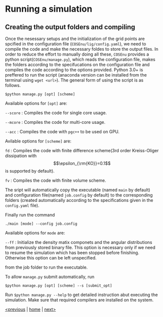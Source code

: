 # Running a simulation

## Creating the output folders and compiling

Once the nesessary setups and the initialization of the grid points are spcified in the configuration file (`COSEnu/lig/config.yaml`), we need to compile the code and make the necessary foldes to store the output files. In order to reduce the effort to manually doing all these, `COSEnu` provides a python script(`COSEnu/manage.py`), which reads the configuration file, makes the folders according to the specifucations on the configuration file and compiles the code according to the options provided. Python 3.0+ is preffered to run the script (anaconda version can be installed from the terminal using `wget <url>`). The general form of using the script is as follows. 

`$python manage.py [opt] [scheme]`

Available options for `[opt]` are:

`--score` : Compiles the code for single core usage.

`--mcore` : Compiles the code for multi-core usage.

`--acc` : Compiles the code with `pgc++` to be used on GPU.


Avilable options for `[scheme]` are: 

`fd` : Compiles the code with finite difference scheme(3rd order Kreiss-Oliger dissipation with $$\epsilon_{\rm{KO}}=0.1$$ is supported by default).

`fv` : Compiles the code with finite volume scheme.

The sript will automatically copy the executable (named `main` by default) and configuration file(named `job.config` by default) to the corresponding folders (created automatically according to the specifications given in the `config.yaml` file). 

Finally run the command

`./main [mode] --config job.config`

Available options for `mode` are:

`--ff` : Initialize the density matix componets and the angular distributions from previously stored binary file. This option is necessary only if we need to resume the simulation which has been stopped before finishing. Otherwise this option can be left unspecified.

from the job folder to run the executable. 

To allow `manage.py` submit automatically, run

`$python manage.py [opt] [scheme] --s [submit_opt]`

Run `$python manage.py --help` to get detailed instruction abut executing the simulation. Make sure that required compilers are installed on the system. 

[<previous](usage.md)  &#124;  [home](index.md)  &#124;  [next>](example.md) 
